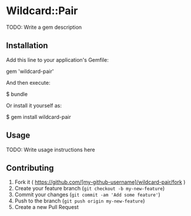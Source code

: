 # Wildcard::Pair

TODO: Write a gem description

## Installation

Add this line to your application's Gemfile:

  gem 'wildcard-pair'

And then execute:

  $ bundle

Or install it yourself as:

  $ gem install wildcard-pair

## Usage

TODO: Write usage instructions here

## Contributing

1. Fork it ( https://github.com/[my-github-username]/wildcard-pair/fork )
2. Create your feature branch (`git checkout -b my-new-feature`)
3. Commit your changes (`git commit -am 'Add some feature'`)
4. Push to the branch (`git push origin my-new-feature`)
5. Create a new Pull Request
